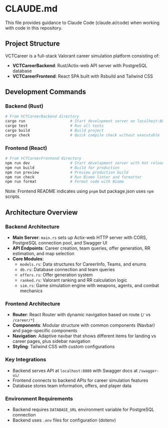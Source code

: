 # CLAUDE.md

This file provides guidance to Claude Code (claude.ai/code) when working with code in this repository.

## Project Structure

VCTCareer is a full-stack Valorant career simulation platform consisting of:

- **VCTCareerBackend**: Rust/Actix-web API server with PostgreSQL database
- **VCTCareerFrontend**: React SPA built with Rsbuild and Tailwind CSS

## Development Commands

### Backend (Rust)
```bash
# From VCTCareerBackend directory
cargo run                    # Start development server on localhost:8080
cargo test                   # Run all tests
cargo build                  # Build project
cargo check                  # Quick compile check without executable
```

### Frontend (React)
```bash
# From VCTCareerFrontend directory
npm run dev                  # Start development server with hot reload
npm run build                # Build for production
npm run preview              # Preview production build
npm run check                # Run Biome linter and formatter
npm run format               # Format code with Biome
```

Note: Frontend README indicates using `pnpm` but package.json uses `npm` scripts.

## Architecture Overview

### Backend Architecture
- **Main Server**: `main.rs` sets up Actix-web HTTP server with CORS, PostgreSQL connection pool, and Swagger UI
- **API Endpoints**: Career creation, team queries, offer generation, RR estimation, and map selection
- **Core Modules**:
  - `models.rs`: Data structures for CareerInfo, Teams, and enums
  - `db.rs`: Database connection and team queries
  - `offers.rs`: Offer generation system
  - `ranked.rs`: Valorant ranking and RR calculation logic
  - `sim.rs`: Game simulation engine with weapons, agents, and combat mechanics

### Frontend Architecture
- **Router**: React Router with dynamic navigation based on route (`/` vs `/career/*`)
- **Components**: Modular structure with common components (Navbar) and page-specific components
- **Navigation**: Adaptive navbar that shows different items for landing vs career pages, plus sidebar navigation
- **Styling**: Tailwind CSS with custom configurations

### Key Integrations
- Backend serves API at `localhost:8080` with Swagger docs at `/swagger-ui/`
- Frontend connects to backend APIs for career simulation features
- Database stores team information, offers, and player data

### Environment Requirements
- Backend requires `DATABASE_URL` environment variable for PostgreSQL connection
- Backend uses `.env` files for configuration (dotenv)